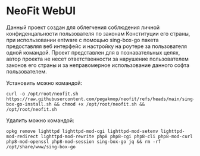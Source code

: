 # NeoFit WebUI
Данный проект создан для облегчения соблюдения личной конфиденцальности пользователя по законам Конституции его страны, при использовании entware с помощью sing-box-go пакета предоставляя веб интерфейс и настройку на роутере за пользователя одной командой. Проект представлен для в познавательных целях, автор проекта не несет ответственности за нарушение пользователем законов его страны и за неправомерное использование данного софта пользователем.

Установить можно командой:
```
curl -o /opt/root/neofit.sh https://raw.githubusercontent.com/pegakmop/neofit/refs/heads/main/sing-box-go-install.sh && chmod +x /opt/root/neofit.sh && /opt/root/neofit.sh
```
Удалить можно командой:
```
opkg remove lighttpd lighttpd-mod-cgi lighttpd-mod-setenv lighttpd-mod-redirect lighttpd-mod-rewrite php8 php8-cgi php8-cli php8-mod-curl php8-mod-openssl php8-mod-session sing-box-go jq && rm -rf /opt/share/www/sing-box-go
```
